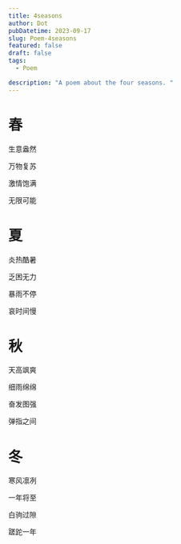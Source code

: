 ```yaml
---
title: 4seasons
author: Dot
pubDatetime: 2023-09-17
slug: Poem-4seasons
featured: false
draft: false
tags:
  - Poem

description: "A poem about the four seasons. "
---
```


# 春

生意盎然

万物复苏

激情饱满

无限可能

# 夏

炎热酷暑

乏困无力

暴雨不停

哀时间慢

# 秋

天高飒爽

细雨绵绵

奋发图强

弹指之间

# 冬

寒风凛冽

一年将至

白驹过隙

蹉跎一年
